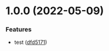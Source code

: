 # 1.0.0 (2022-05-09)


### Features

* test ([dfd5171](https://github.com/cqc-hub/blob.io/commit/dfd5171f1e03a9a3522114707c947ca92debb05b))



